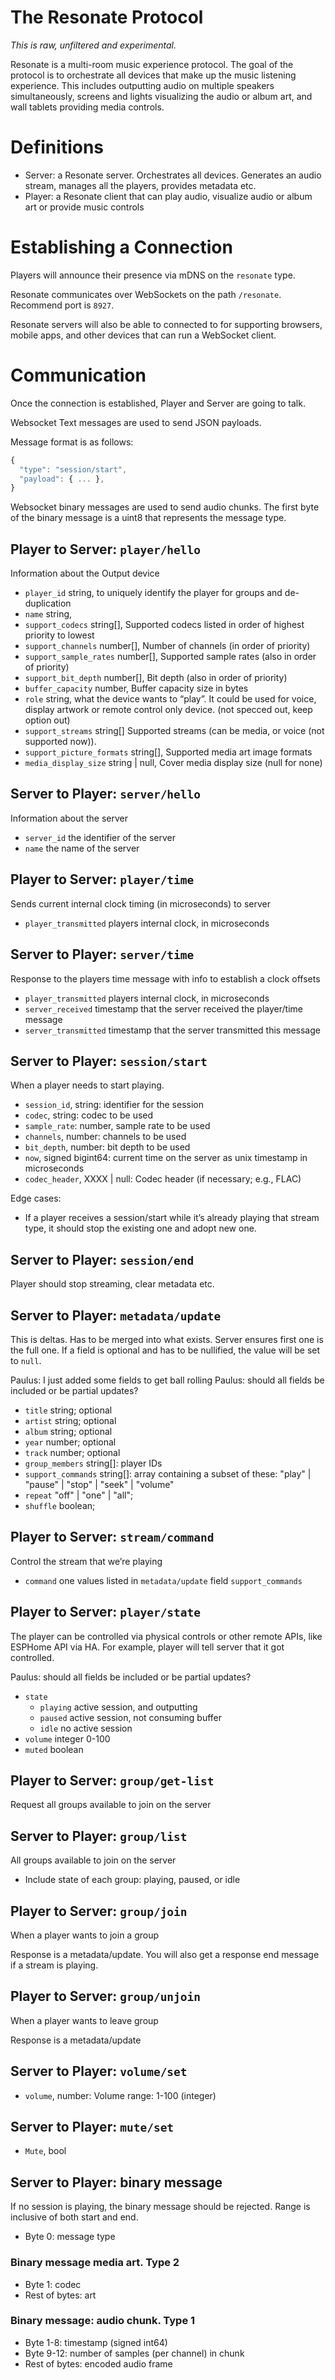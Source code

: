 # The Resonate Protocol

_This is raw, unfiltered and experimental._

Resonate is a multi-room music experience protocol. The goal of the protocol is to orchestrate all devices that make up the music listening experience. This includes outputting audio on multiple speakers simultaneously, screens and lights visualizing the audio or album art, and wall tablets providing media controls.

# Definitions

* Server: a Resonate server. Orchestrates all devices. Generates an audio stream, manages all the players, provides metadata etc.
* Player: a Resonate client that can play audio, visualize audio or album art or provide music controls

# Establishing a Connection

Players will announce their presence via mDNS on the `resonate` type.

Resonate communicates over WebSockets on the path `/resonate`. Recommend port is `8927`.

Resonate servers will also be able to connected to for supporting browsers, mobile apps, and other devices that can run a WebSocket client.

# Communication

Once the connection is established, Player and Server are going to talk.

Websocket Text messages are used to send JSON payloads.

Message format is as follows:

```javascript
{
  "type": "session/start",
  "payload": { ... },
}
```

Websocket binary messages are used to send audio chunks. The first byte of the binary message is a uint8 that represents the message type.

## Player to Server: `player/hello`

Information about the Output device

* `player_id` string, to uniquely identify the player for groups and de-duplication
* `name` string,
* `support_codecs` string\[\], Supported codecs listed in order of highest priority to lowest
* `support_channels` number\[\], Number of channels (in order of priority)
* `support_sample_rates` number\[\], Supported sample rates (also in order of priority)
* `support_bit_depth` number\[\], Bit depth (also in order of priority)
* `buffer_capacity` number, Buffer capacity size in bytes
* `role` string, what the device wants to “play”. It could be used for voice, display artwork or remote control only device. (not specced out, keep option out)
* `support_streams` string\[\] Supported streams (can be media, or voice (not supported now)).
* `support_picture_formats` string\[\], Supported media art image formats
* `media_display_size` string | null, Cover media display size (null for none)

## Server to Player: `server/hello`

Information about the server

* `server_id` the identifier of the server
* `name` the name of the server

## Player to Server: `player/time`

Sends current internal clock timing (in microseconds) to server

* `player_transmitted` players internal clock, in microseconds

## Server to Player: `server/time`

Response to the players time message with info to establish a clock offsets

* `player_transmitted` players internal clock, in microseconds
* `server_received` timestamp that the server received the player/time message
* `server_transmitted` timestamp that the server transmitted this message

## Server to Player: `session/start`

When a player needs to start playing.

* `session_id`, string: identifier for the session
* `codec`, string: codec to be used
* `sample_rate`: number, sample rate to be used
* `channels`, number: channels to be used
* `bit_depth`, number: bit depth to be used
* `now`, signed bigint64: current time on the server as unix timestamp in microseconds
* `codec_header`, XXXX | null: Codec header (if necessary; e.g., FLAC)

Edge cases:

* If a player receives a session/start while it’s already playing that stream type, it should stop the existing one and adopt new one.

## Server to Player: `session/end`

Player should stop streaming, clear metadata etc.

## Server to Player: `metadata/update`

This is deltas. Has to be merged into what exists. Server ensures first one is the full one. If a field is optional and has to be nullified, the value will be set to `null`.

Paulus: I just added some fields to get ball rolling
Paulus: should all fields be included or be partial updates?

* `title` string; optional
* `artist` string; optional
* `album` string; optional
* `year` number; optional
* `track` number; optional
* `group_members` string\[\]: player IDs
* `support_commands` string\[\]: array containing a subset of these: "play" | "pause" | "stop" | "seek" | "volume"
* `repeat` "off" | "one" | "all";
* `shuffle` boolean;

## Player to Server: `stream/command`

Control the stream that we’re playing

* `command` one values listed in `metadata/update` field `support_commands`

## Player to Server: `player/state`

The player can be controlled via physical controls or other remote APIs, like ESPHome API via HA. For example, player will tell server that it got controlled.

Paulus: should all fields be included or be partial updates?

* `state`
  * `playing` active session, and outputting
  * `paused` active session, not consuming buffer
  * `idle` no active session
* `volume` integer 0-100
* `muted` boolean

## Player to Server: `group/get-list`

Request all groups available to join on the server

## Server to Player: `group/list`

All groups available to join on the server

* Include state of each group: playing, paused, or idle

## Player to Server: `group/join`

When a player wants to join a group

Response is a metadata/update. You will also get a response end message if a stream is playing.

## Player to Server: `group/unjoin`

When a player wants to leave group

Response is a metadata/update

## Server to Player: `volume/set`

* `volume`, number: Volume range: 1-100 (integer)

## Server to Player: `mute/set`

* `Mute`, bool

## Server to Player: binary message

If no session is playing, the binary message should be rejected.
Range is inclusive of both start and end.

* Byte 0: message type

### Binary message media art. Type 2

* Byte 1: codec
* Rest of bytes: art

### Binary message: audio chunk. Type 1

* Byte 1-8: timestamp (signed int64)
* Byte 9-12: number of samples (per channel) in chunk
* Rest of bytes: encoded audio frame
